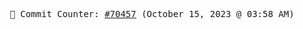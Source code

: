 <p align="center">
    <samp>
        📮 Commit Counter: <a href="https://github.com/Javascript-void0/Javascript-void0/commits/main">#70457</a> (October 15, 2023 @ 03:58 AM)
    </samp>
</p>